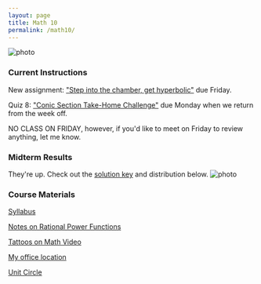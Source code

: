 ```yaml
---
layout: page
title: Math 10
permalink: /math10/
---
```


![photo](https://upload.wikimedia.org/wikipedia/commons/3/3b/Circle_cos_sin.gif)

### Current Instructions
New assignment: ["Step into the chamber, get hyperbolic"](http://webassign.net) due Friday. 

Quiz 8: ["Conic Section Take-Home Challenge"](http://uvm.edu/~bfemery/math010quiz8.pdf) due Monday when we return from the week off.

NO CLASS ON FRIDAY, however, if you'd like to meet on Friday to review anything, let me know.

### Midterm Results
They're up. Check out the [solution key](https://uvm.edu/~bfemery/math10midtermsoln.pdf) and distribution below.
![photo](https://uvm.edu/~bfemery/math10midtermgrades.png)
  
### Course Materials

[Syllabus](http://www.uvm.edu/~bfemery/Math10Syllabus.pdf)

[Notes on Rational Power Functions](http://www.uvm.edu/~bfemery/math10notes10-20.pdf)

[Tattoos on Math Video](https://www.youtube.com/watch?v=IxNb1WG_Ido)

[My office location](http://www.uvm.edu/~bfemery/math10/FarrellHallLocation.png)

[Unit Circle](https://upload.wikimedia.org/wikipedia/commons/thumb/4/4c/Unit_circle_angles_color.svg/720px-Unit_circle_angles_color.svg.png)



